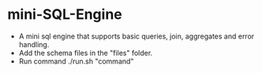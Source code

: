 # mini-SQL-Engine
* A mini sql engine that supports basic queries, join, aggregates and error handling.
* Add the schema files in the "files" folder.
* Run command ./run.sh "command"
